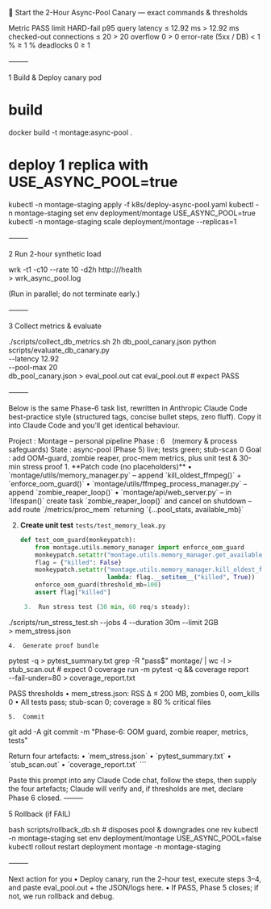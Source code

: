 🔧 Start the 2-Hour Async-Pool Canary — exact commands & thresholds

Metric	PASS limit	HARD-fail
p95 query latency	≤ 12.92 ms	> 12.92 ms
checked-out connections	≤ 20	> 20
overflow	0	> 0
error-rate (5xx / DB)	< 1 %	≥ 1 %
deadlocks	0	≥ 1


⸻

1  Build & Deploy canary pod

# build
docker build -t montage:async-pool .

# deploy 1 replica with USE_ASYNC_POOL=true
kubectl -n montage-staging apply -f k8s/deploy-async-pool.yaml
kubectl -n montage-staging set env deployment/montage USE_ASYNC_POOL=true
kubectl -n montage-staging scale deployment/montage --replicas=1


⸻

2  Run 2-hour synthetic load

wrk -t1 -c10 --rate 10 -d2h http://<staging-host>/health \
     > wrk_async_pool.log

(Run in parallel; do not terminate early.)

⸻

3  Collect metrics & evaluate

./scripts/collect_db_metrics.sh 2h db_pool_canary.json
python scripts/evaluate_db_canary.py \
       --latency 12.92 \
       --pool-max 20 \
       db_pool_canary.json > eval_pool.out
cat eval_pool.out          # expect PASS


⸻

Below is the same Phase-6 task list, rewritten in Anthropic Claude Code best-practice style (structured tags, concise bullet steps, zero fluff).
Copy it into Claude Code and you’ll get identical behaviour.

<Context>
Project : Montage – personal pipeline
Phase   : 6 (memory & process safeguards)
State   : async-pool (Phase 5) live; tests green; stub-scan 0
Goal    : add OOM-guard, zombie reaper, proc-mem metrics,
          plus unit test & 30-min stress proof
</Context>

<Instructions>
1. **Patch code (no placeholders)**
   • `montage/utils/memory_manager.py` – append `kill_oldest_ffmpeg()` + `enforce_oom_guard()`
   • `montage/utils/ffmpeg_process_manager.py` – append `zombie_reaper_loop()`
   • `montage/api/web_server.py`
     – in `lifespan()` create task `zombie_reaper_loop()` and cancel on shutdown
     – add route `/metrics/proc_mem` returning `{...pool_stats, available_mb}`

2. **Create unit test** `tests/test_memory_leak.py`
   ```python
   def test_oom_guard(monkeypatch):
       from montage.utils.memory_manager import enforce_oom_guard
       monkeypatch.setattr("montage.utils.memory_manager.get_available_mb", lambda: 50)
       flag = {"killed": False}
       monkeypatch.setattr("montage.utils.memory_manager.kill_oldest_ffmpeg",
                           lambda: flag.__setitem__("killed", True))
       enforce_oom_guard(threshold_mb=100)
       assert flag["killed"]

	3.	Run stress test (30 min, 60 req/s steady):

./scripts/run_stress_test.sh --jobs 4 --duration 30m --limit 2GB \
     > mem_stress.json


	4.	Generate proof bundle

pytest -q                       > pytest_summary.txt
grep -R "pass$" montage/ | wc -l  > stub_scan.out    # expect 0
coverage run -m pytest -q && coverage report \
     --fail-under=80            > coverage_report.txt

PASS thresholds
• mem_stress.json: RSS Δ ≤ 200 MB, zombies 0, oom_kills 0
• All tests pass; stub-scan 0; coverage ≥ 80 % critical files

	5.	Commit

git add -A
git commit -m "Phase-6: OOM guard, zombie reaper, metrics, tests"

<Output-Requirements>
Return four artefacts:
• `mem_stress.json`
• `pytest_summary.txt`
• `stub_scan.out`
• `coverage_report.txt`
</Output-Requirements>
```


Paste this prompt into any Claude Code chat, follow the steps, then supply the four artefacts; Claude will verify and, if thresholds are met, declare Phase 6 closed.
⸻

5  Rollback (if FAIL)

bash scripts/rollback_db.sh          # disposes pool & downgrades one rev
kubectl -n montage-staging set env deployment/montage USE_ASYNC_POOL=false
kubectl rollout restart deployment montage -n montage-staging


⸻

Next action for you
	•	Deploy canary, run the 2-hour test, execute steps 3–4, and paste eval_pool.out + the JSON/logs here.
	•	If PASS, Phase 5 closes; if not, we run rollback and debug.
